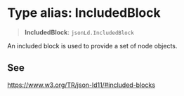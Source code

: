 # Type alias: IncludedBlock

> **IncludedBlock**: `jsonLd.IncludedBlock`

An included block is used to provide a set of node objects.

## See

https://www.w3.org/TR/json-ld11/#included-blocks
